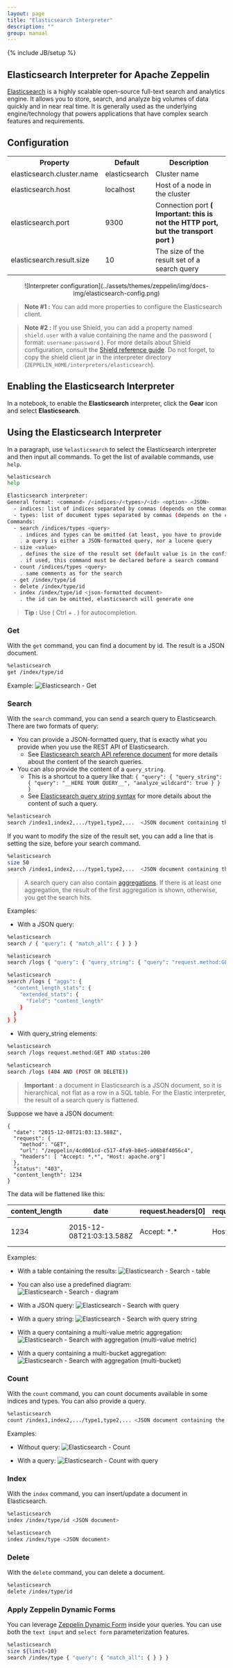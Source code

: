 ```yaml
---
layout: page
title: "Elasticsearch Interpreter"
description: ""
group: manual
---
```

{% include JB/setup %}

## Elasticsearch Interpreter for Apache Zeppelin
[Elasticsearch](https://www.elastic.co/products/elasticsearch) is a highly scalable open-source full-text search and analytics engine. It allows you to store, search, and analyze big volumes of data quickly and in near real time. It is generally used as the underlying engine/technology that powers applications that have complex search features and requirements.

## Configuration
<table class="table-configuration">
  <tr>
    <th>Property</th>
    <th>Default</th>
    <th>Description</th>
  </tr>
  <tr>
    <td>elasticsearch.cluster.name</td>
    <td>elasticsearch</td>
    <td>Cluster name</td>
  </tr>
  <tr>
    <td>elasticsearch.host</td>
    <td>localhost</td>
    <td>Host of a node in the cluster</td>
  </tr>
  <tr>
    <td>elasticsearch.port</td>
    <td>9300</td>
    <td>Connection port <b>( Important: this is not the HTTP port, but the transport port )</b></td>
  </tr>
  <tr>
    <td>elasticsearch.result.size</td>
    <td>10</td>
    <td>The size of the result set of a search query</td>
  </tr>
</table>

<center>
  ![Interpreter configuration](../assets/themes/zeppelin/img/docs-img/elasticsearch-config.png)
</center>

> **Note #1 :** You can add more properties to configure the Elasticsearch client.

> **Note #2 :** If you use Shield, you can add a property named `shield.user` with a value containing the name and the password ( format: `username:password` ). For more details about Shield configuration, consult the [Shield reference guide](https://www.elastic.co/guide/en/shield/current/_using_elasticsearch_java_clients_with_shield.html). Do not forget, to copy the shield client jar in the interpreter directory (`ZEPPELIN_HOME/interpreters/elasticsearch`).

## Enabling the Elasticsearch Interpreter
In a notebook, to enable the **Elasticsearch** interpreter, click the **Gear** icon and select **Elasticsearch**.

## Using the Elasticsearch Interpreter
In a paragraph, use `%elasticsearch` to select the Elasticsearch interpreter and then input all commands. To get the list of available commands, use `help`.

```bash
%elasticsearch
help

Elasticsearch interpreter:
General format: <command> /<indices>/<types>/<id> <option> <JSON>
  - indices: list of indices separated by commas (depends on the command)
  - types: list of document types separated by commas (depends on the command)
Commands:
  - search /indices/types <query>
    . indices and types can be omitted (at least, you have to provide '/')
    . a query is either a JSON-formatted query, nor a lucene query
  - size <value>
    . defines the size of the result set (default value is in the config)
    . if used, this command must be declared before a search command
  - count /indices/types <query>
    . same comments as for the search
  - get /index/type/id
  - delete /index/type/id
  - index /index/type/id <json-formatted document>
    . the id can be omitted, elasticsearch will generate one
```

> **Tip :** Use ( Ctrl + . ) for autocompletion.

### Get
With the `get` command, you can find a document by id. The result is a JSON document.

```bash
%elasticsearch
get /index/type/id
```

Example:
![Elasticsearch - Get](../assets/themes/zeppelin/img/docs-img/elasticsearch-get.png)

### Search
With the `search` command, you can send a search query to Elasticsearch. There are two formats of query:

* You can provide a JSON-formatted query, that is exactly what you provide when you use the REST API of Elasticsearch.  
  * See [Elasticsearch search API reference document](https://www.elastic.co/guide/en/elasticsearch/reference/current/search.html) for more details about the content of the search queries.
* You can also provide the content of a `query_string`.
  * This is a shortcut to a query like that: `{ "query": { "query_string": { "query": "__HERE YOUR QUERY__", "analyze_wildcard": true } } }` 
  * See [Elasticsearch query string syntax](https://www.elastic.co/guide/en/elasticsearch/reference/current/query-dsl-query-string-query.html#query-string-syntax) for more details about the content of such a query.

```bash
%elasticsearch
search /index1,index2,.../type1,type2,...  <JSON document containing the query or query_string elements>
```

If you want to modify the size of the result set, you can add a line that is setting the size, before your search command.

```bash
%elasticsearch
size 50
search /index1,index2,.../type1,type2,...  <JSON document containing the query or query_string elements>
```

> A search query can also contain [aggregations](https://www.elastic.co/guide/en/elasticsearch/reference/current/search-aggregations.html). If there is at least one aggregation, the result of the first aggregation is shown, otherwise, you get the search hits.

Examples:

  * With a JSON query:

  ```bash
  %elasticsearch
  search / { "query": { "match_all": { } } }

  %elasticsearch
  search /logs { "query": { "query_string": { "query": "request.method:GET AND status:200" } } }

  %elasticsearch
  search /logs { "aggs": {
    "content_length_stats": {
      "extended_stats": {
        "field": "content_length"
      }
    }
  } }
  ```

  * With query_string elements:

  ```bash
  %elasticsearch
  search /logs request.method:GET AND status:200

  %elasticsearch
  search /logs (404 AND (POST OR DELETE))
  ```

> **Important** : a document in Elasticsearch is a JSON document, so it is hierarchical, not flat as a row in a SQL table.
For the Elastic interpreter, the result of a search query is flattened.

Suppose we have a JSON document:

```
{
  "date": "2015-12-08T21:03:13.588Z",
  "request": {
    "method": "GET",
    "url": "/zeppelin/4cd001cd-c517-4fa9-b8e5-a06b8f4056c4",
    "headers": [ "Accept: *.*", "Host: apache.org"]
  },
  "status": "403",
  "content_length": 1234
}
```

The data will be flattened like this:

content_length | date | request.headers[0] | request.headers[1] | request.method | request.url | status
---------------|------|--------------------|--------------------|----------------|-------------|-------
1234 | 2015-12-08T21:03:13.588Z | Accept: \*.\* | Host: apache.org | GET | /zeppelin/4cd001cd-c517-4fa9-b8e5-a06b8f4056c4 | 403

Examples:

* With a table containing the results:
![Elasticsearch - Search - table](../assets/themes/zeppelin/img/docs-img/elasticsearch-search-table.png)

* You can also use a predefined diagram:
![Elasticsearch - Search - diagram](../assets/themes/zeppelin/img/docs-img/elasticsearch-search-pie.png)

* With a JSON query:
![Elasticsearch - Search with query](../assets/themes/zeppelin/img/docs-img/elasticsearch-search-json-query-table.png)

* With a query string:
![Elasticsearch - Search with query string](../assets/themes/zeppelin/img/docs-img/elasticsearch-query-string.png)

* With a query containing a multi-value metric aggregation:
![Elasticsearch - Search with aggregation (multi-value metric)](../assets/themes/zeppelin/img/docs-img/elasticsearch-agg-multi-value-metric.png)

* With a query containing a multi-bucket aggregation:
![Elasticsearch - Search with aggregation (multi-bucket)](../assets/themes/zeppelin/img/docs-img/elasticsearch-agg-multi-bucket-pie.png)

### Count
With the `count` command, you can count documents available in some indices and types. You can also provide a query.

```bash
%elasticsearch
count /index1,index2,.../type1,type2,... <JSON document containing the query OR a query string>
```

Examples:

* Without query:
![Elasticsearch - Count](../assets/themes/zeppelin/img/docs-img/elasticsearch-count.png)

* With a query:
![Elasticsearch - Count with query](../assets/themes/zeppelin/img/docs-img/elasticsearch-count-with-query.png)

### Index
With the `index` command, you can insert/update a document in Elasticsearch.

```bash
%elasticsearch
index /index/type/id <JSON document>

%elasticsearch
index /index/type <JSON document>
```

### Delete
With the `delete` command, you can delete a document.

```bash
%elasticsearch
delete /index/type/id
```

### Apply Zeppelin Dynamic Forms
You can leverage [Zeppelin Dynamic Form]({{BASE_PATH}}/manual/dynamicform.html) inside your queries. You can use both the `text input` and `select form` parameterization features.

```bash
%elasticsearch
size ${limit=10}
search /index/type { "query": { "match_all": { } } }
```
